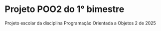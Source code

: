 # Projeto POO2 do 1° bimestre
Projeto escolar da disciplina Programação Orientada a Objetos 2 de 2025
